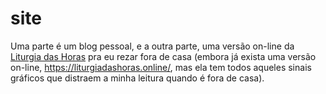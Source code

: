 # site
Uma parte é um blog pessoal, e a outra parte, uma versão on-line da <a href="https://pt.wikipedia.org/wiki/Liturgia_das_Horas">Liturgia das Horas</a> pra eu rezar fora de casa (embora já exista uma versão on-line, https://liturgiadashoras.online/, mas ela tem todos aqueles sinais 
gráficos que distraem a minha leitura quando é fora de casa).
